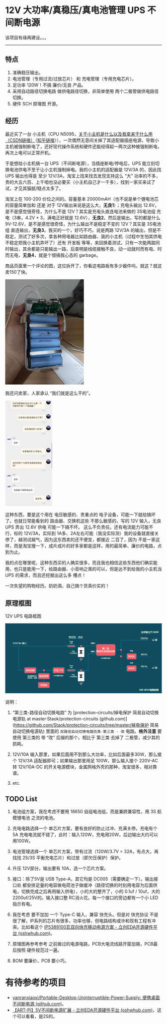 # 12V 大功率/真稳压/真电池管理 UPS 不间断电源

该项目有缘再建设。。。

------

## 特点

1. 准确稳压输出。
2. 电池管理（专用过流/过放芯片） 和 充电管理（专用充电芯片）。
3. 足功率 120W！不搞 廉价/无良 产品。
3. 采用自动路径切换电路 做供电路径切换，非简单使用 两个二极管做供电路径切换。
4. 硬件 SCH 原理图 开源。

## 经历

最近买了一台 小主机（CPU N5095，[关于小主机是什么以及我拿来干什么用（CSDN链接）](https://blog.csdn.net/Staokgo/article/details/122010638)（[知乎链接](https://zhuanlan.zhihu.com/p/425586692)）），一次偶然无意间关掉了其适配器插座电源，导致小主机被强制断电了，还好现代操作系统和硬件还能经得起一两次这种被强制断电，再次上电可以正常开机。

于是想给小主机搞一台 UPS（不间断电源），当插座断电/停电后，UPS 能立刻切换电池供电不至于让小主机强制掉电。我的小主机的适配器是 12V/3A 的，因此找 UPS 输出也得是 至少 12V/3A，淘宝上找来找去发现支持这么 “大” 功率的不多，贵的大五六百、上千咱也没必要买（小主机自己才一千多），找到一家买来试了试，才见其猫腻/糙点太多了。

淘宝上在 100-200 价位之间的。容量基本 20000mAH（也不说是单个锂电池芯的容量简单加和 还是 对于 12V输出来说是这么大，**无良1**）；充电头输出 12.6V，是不是感觉很奇怪，为什么不是 12V？其实是充电头直连电池来做的 3S电池组 充电（3串，4.2V * 3，满电正好就是 12.6V），**无良2**。然后是输出，写的都是什么 9V-12.6V，是不是感觉很奇怪，为什么输出不是稳定不变的 12V？其实是 3S电池组 直连输出，**无良3**。我买的一个，好巧不巧，说是两路 12V/3A 的输出，但是不稳定，测试了好多次，拿各种用电器比如路由器、我的小主机（过程中生怕其供电不稳定把我小主机弄坏了）还有 开发板 等等，来回换着测试，只有一次能两路同时输出，其余都是只能输出一路，后查明是线缆接触不良，动一动就时而有电、时而无电，**无良4**，就是个很搞我心态的 garbage。

商品页面里一个评论的图，这位拆开了，你看这电路板有多少器件吗，就这？就这卖150了快。

<img src="assets/无良品1.jpg" alt="无良品1" style="zoom:33%;" />

我还问卖家，人家承认 “我们就是这么干的”。

<img src="assets/无良品2.jpg" alt="无良品2" style="zoom:33%;" />

这种东西，要是这个用在 电压敏感的、贵重点的 电子设备，可能一下就给搞坏了。也就日常能看到的 路由器、交换机这些 不那么敏感的，写的 12V 输入，无良 UPS 弄出 12.6V 供电 可能一下搞不坏。 这么不负责任。还有电流能力可能不行，标的 12V/3A，实际到 1A多、2A左右可能（我没实际测）我的设备就直接关停了，越测试越气，因为这东西卖的还不便宜，都接近 二百了，因为 不是一家这样，而是淘宝搜一下，成片成片的好多家都是这样，用的最简单、廉价的电路，点到为止。

我的点在哪里呢，这种东西买的人确实很多，而且我也相信这些东西他们确实能用，也只是能用一下，给路由器、小音响之类的可以，但是达不到给我的小主机当 UPS 的需求，而且还挖掘出这么多 槽点！

一次失望的购物经历。奶奶滴，自己搞个货真价实的！

## 原理框图

12V UPS 电路框图

<img src="assets/12V-UPS框图.png" alt="12V-UPS框图" style="zoom:150%;" />

说明：

1. “第三类-路径自动切换电路” 为 [protection-circuits/掉电保护 简易自动切换电源轨 at master·Staok/protection-circuits (github.com)](https://github.com/Staok/protection-circuits/tree/master/掉电保护 简易自动切换电源轨) 里面的 `双路径自动切换电路仿真-第三类 - 改` 电路。**格外注意** 要使用 第三类的 带 “改” 后缀的那个，相比于 第三类 去掉了 二极管，减少其的损耗。

2. 12V/10A 输入那里，如果后面用不到那么大功率，比如后面最多30W，那么接个 12V/3A 适配器即可；如果输出那里用足 100W，那么输入接个 220V-AC 转 12V/10A-DC 的开关电源模块，金属网格外壳的那种，淘宝很多，相对靠谱。

4. etc.

## TODO List

1. 电池组方案，我在考虑不要用 18650 自组电池组，而是兼顾兼容性，用 3S 航模锂电池 之流的电池。
2. 充电电路选择一个 单芯片方案，要有良好的防止过冲、充满关停。充电有个 5A 充电电流就不错了，此时：输入120W，充电用20W，后边输出大约可以用100W。
3. 电池管理选择一个 单芯片方案，带有过流（120W/3.7V = 32A，有点大，再找找 2S/3S 平衡充电芯片）和过放（即欠压保护）保护。
4. 升压 12V部分，输出要有 10A，选一个芯片方案。
5. 接口：除了5V是 USB Type-A，其它均是 DC005（需要确定一下）。输出接口处 都安排足量的电容做电荷池子做缓冲（路径切换的时刻用电容为后面供电，切换完成之后再用输入供电），小的大的整齐了，小的 0.1uf / 10uf，大的2200uf/25V的。输入接口整 RC消火花。每一个接口的旁边都有一个小 LED 指示有电。
5. 我在考虑 要不加加 一个 Type-C 输入，兼容 快充头。但是对 快充协议 不是很了解，IP系列的芯片有很多，功率也够，但电路结构或许和现有工程有冲突。比如看这个 [IP5389100瓦双向快充移动电源方案 - 立创EDA开源硬件平台 (oshwhub.com)](https://oshwhub.com/wzw666/ip5389)。



1. 原理图再参考参考 之前做过的电源电路，PCB大电流线路开窗加锡，PCB最后按照 硬件规范过一遍。
2. BOM 要廉价，PCB 要小巧。

# 有待参考的项目

- [yanranxiaoxi/Portable-Desktop-Uninterruptible-Power-Supply: 便携桌面不间断电源 (github.com)](https://github.com/yanranxiaoxi/Portable-Desktop-Uninterruptible-Power-Supply)。
- [【ART-Pi】5V不间断电源扩展 - 立创EDA开源硬件平台 (oshwhub.com)](https://oshwhub.com/asxs/kuo-zhan-bandemo)，这个可以看看，是2S的。